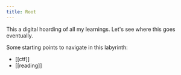 ```yaml
---
title: Root
---
```


This a digital hoarding of all my learnings. Let's see where this goes eventually.

Some starting points to navigate in this labyrinth:
- [[ctf]]
- [[reading]]

